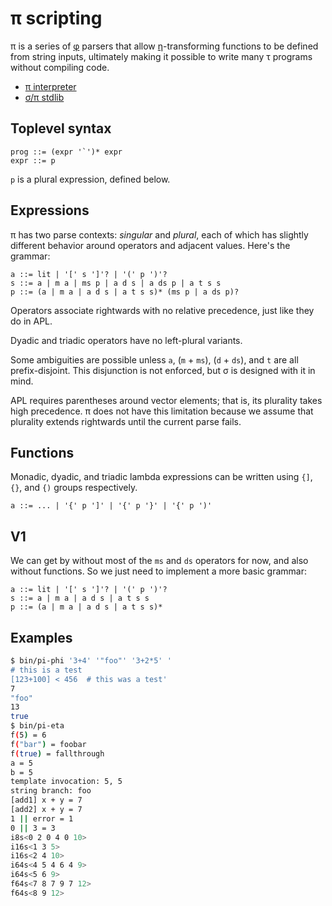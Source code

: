 # π scripting
π is a series of [φ](phi.md) parsers that allow [η](eta.md)-transforming functions to be defined from string inputs, ultimately making it possible to write many τ programs without compiling code.

+ [π interpreter](pi-int.md)
+ [σ/π stdlib](sigma-pi-stdlib.md)


## Toplevel syntax
```
prog ::= (expr '`')* expr
expr ::= p
```

`p` is a plural expression, defined below.


## Expressions
π has two parse contexts: _singular_ and _plural_, each of which has slightly different behavior around operators and adjacent values. Here's the grammar:

```
a ::= lit | '[' s ']'? | '(' p ')'?
s ::= a | m a | ms p | a d s | a ds p | a t s s
p ::= (a | m a | a d s | a t s s)* (ms p | a ds p)?
```

Operators associate rightwards with no relative precedence, just like they do in APL.

Dyadic and triadic operators have no left-plural variants.

Some ambiguities are possible unless `a`, (`m` + `ms`), (`d` + `ds`), and `t` are all prefix-disjoint. This disjunction is not enforced, but σ is designed with it in mind.

APL requires parentheses around vector elements; that is, its plurality takes high precedence. π does not have this limitation because we assume that plurality extends rightwards until the current parse fails.


## Functions
Monadic, dyadic, and triadic lambda expressions can be written using `{]`, `{}`, and `{)` groups respectively.

```
a ::= ... | '{' p ']' | '{' p '}' | '{' p ')'
```


## V1
We can get by without most of the `ms` and `ds` operators for now, and also without functions. So we just need to implement a more basic grammar:

```
a ::= lit | '[' s ']'? | '(' p ')'?
s ::= a | m a | a d s | a t s s
p ::= (a | m a | a d s | a t s s)*
```


## Examples
```bash
$ bin/pi-phi '3+4' '"foo"' '3+2*5' '
# this is a test
[123+100] < 456  # this was a test'
7
"foo"
13
true
$ bin/pi-eta
f(5) = 6
f("bar") = foobar
f(true) = fallthrough
a = 5
b = 5
template invocation: 5, 5
string branch: foo
[add1] x + y = 7
[add2] x + y = 7
1 || error = 1
0 || 3 = 3
i8s<0 2 0 4 0 10>
i16s<1 3 5>
i16s<2 4 10>
i64s<4 5 4 6 4 9>
i64s<5 6 9>
f64s<7 8 7 9 7 12>
f64s<8 9 12>
```
